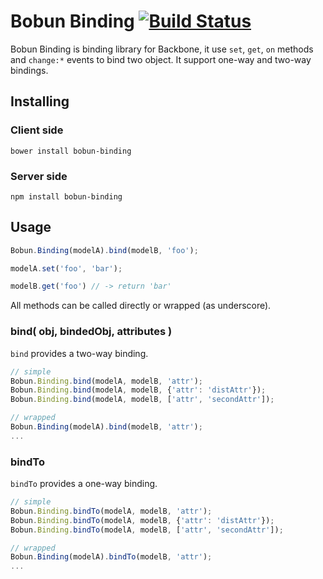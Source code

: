 # Bobun Binding [![Build Status](https://travis-ci.org/neoziro/bobun-binding.png?branch=master)](https://travis-ci.org/neoziro/bobun-binding)

Bobun Binding is binding library for Backbone, it use `set`, `get`, `on` methods and `change:*` events to bind two object. It support one-way and two-way bindings.

## Installing

### Client side

```
bower install bobun-binding
```

### Server side

```
npm install bobun-binding
```

## Usage

```javascript
Bobun.Binding(modelA).bind(modelB, 'foo');

modelA.set('foo', 'bar');

modelB.get('foo') // -> return 'bar'
```

All methods can be called directly or wrapped (as underscore).

### bind( obj, bindedObj, attributes )

`bind` provides a two-way binding.

```javascript
// simple
Bobun.Binding.bind(modelA, modelB, 'attr');
Bobun.Binding.bind(modelA, modelB, {'attr': 'distAttr'});
Bobun.Binding.bind(modelA, modelB, ['attr', 'secondAttr']);

// wrapped
Bobun.Binding(modelA).bind(modelB, 'attr');
...
```

### bindTo

`bindTo` provides a one-way binding.

```javascript
// simple
Bobun.Binding.bindTo(modelA, modelB, 'attr');
Bobun.Binding.bindTo(modelA, modelB, {'attr': 'distAttr'});
Bobun.Binding.bindTo(modelA, modelB, ['attr', 'secondAttr']);

// wrapped
Bobun.Binding(modelA).bindTo(modelB, 'attr');
...
```